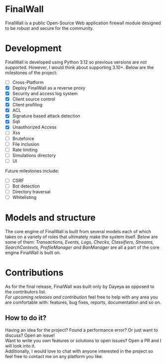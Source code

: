 # FinalWall
FinalWall is a public Open-Source Web application firewall module designed to be robust and secure for the community.

# Development
FinalWall is developed using Python 3.12 so previous versions are not supported. However, I would think about supporting 3.10+.
Below are the milestones of the project:

- [ ] Cross-Platform
- [X] Deploy FinalWall as a reverse proxy
- [X] Security and access log system
- [X] Client source control
- [X] Client profiling
- [X] ACL
- [X] Signature based attack detection
- [X] Sqli
- [X] Unauthorized Access
- [ ] Xss
- [ ] Bruteforce
- [ ] File inclusion
- [ ] Rate limiting
- [ ] Simulations directory
- [ ] UI

Future milestones include:
- [ ] CSRF
- [ ] Bot detection
- [ ] Directory traversal
- [ ] Whitelisting

# Models and structure
The core engine of FinalWall is built from several models each of which takes on a variety of roles that ultimately make the system itself. 
Below are some of them: *Transactions, Events, 
Logs, Checks, Classifiers, Streams, SearchContexts, ProfileManager and BanManager* are all a part of the core engine FinalWall is built on.

# Contributions
As for  the final release, FinalWall was built only by Dayeya as opposed to the contributors list.<br>
*For upcoming releases and contribution* feel free to help with any area you are comfortable with: features, bug fixes,
reports, documentation and so on.

## How to do it?
Having an idea for the project? Found a performance error? Or just want to discuss? Open an issue!<br>
Want to write you own features or solutions to open issues? Open a PR and I will look into it.<br>
Additionally, I would love to chat with anyone interested in the project so feel free to contact me on any platform you like.
